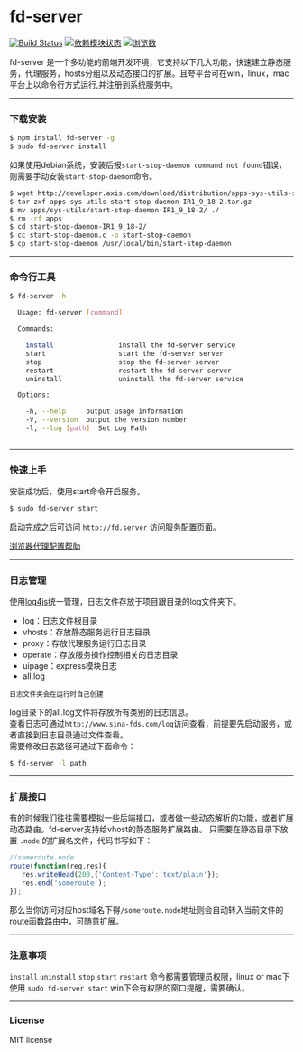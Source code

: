 # fd-server
[![Build Status](https://travis-ci.org/liuxiaoyue/fd-server.png?branch=master)](https://travis-ci.org/liuxiaoyue/fd-server) 
[![依赖模块状态](https://david-dm.org/liuxiaoyue/fd-server.png)](http://david-dm.org/liuxiaoyue/fd-server)
[![浏览数](https://sourcegraph.com/api/repos/github.com/liuxiaoyue/fd-server/counters/views.png?no-count)](https://sourcegraph.com/github.com/liuxiaoyue/fd-server)


fd-server 是一个多功能的前端开发环境，它支持以下几大功能，快速建立静态服务，代理服务，hosts分组以及动态接口的扩展。且夸平台可在win，linux，mac平台上以命令行方式运行,并注册到系统服务中。

---

### 下载安装

```bash
$ npm install fd-server -g
$ sudo fd-server install
```

如果使用debian系统，安装后报`start-stop-daemon command not found`错误，则需要手动安装`start-stop-daemon`命令。

```bash
$ wget http://developer.axis.com/download/distribution/apps-sys-utils-start-stop-daemon-IR1_9_18-2.tar.gz
$ tar zxf apps-sys-utils-start-stop-daemon-IR1_9_18-2.tar.gz
$ mv apps/sys-utils/start-stop-daemon-IR1_9_18-2/ ./
$ rm -rf apps
$ cd start-stop-daemon-IR1_9_18-2/
$ cc start-stop-daemon.c -o start-stop-daemon
$ cp start-stop-daemon /usr/local/bin/start-stop-daemon
```

---

### 命令行工具

```bash
$ fd-server -h

  Usage: fd-server [command]

  Commands:

    install                install the fd-server service
    start                  start the fd-server server
    stop                   stop the fd-server server
    restart                restart the fd-server server
    uninstall              uninstall the fd-server service

  Options:

    -h, --help     output usage information
    -V, --version  output the version number
    -l, --log [path]  Set Log Path
    
```

---

### 快速上手

安装成功后，使用start命令开启服务。

```bash
$ sudo fd-server start
```
启动完成之后可访问 `http://fd.server` 访问服务配置页面。

[浏览器代理配置帮助](https://github.com/liuxiaoyue/fd-server/wiki/%E5%A6%82%E4%BD%95%E8%AE%BE%E7%BD%AE%E6%B5%8F%E8%A7%88%E5%99%A8%E4%BB%A3%E7%90%86)

---
### 日志管理
使用[log4js](https://github.com/nomiddlename/log4js-node)统一管理，日志文件存放于项目跟目录的log文件夹下。

- log：日志文件根目录
 - vhosts：存放静态服务运行日志目录 
 - proxy：存放代理服务运行日志目录
 - operate：存放服务操作控制相关的日志目录
 - uipage：express模块日志
 - all.log

`日志文件夹会在运行时自己创建`

log目录下的all.log文件将存放所有类别的日志信息。    
查看日志可通过`http://www.sina-fds.com/log`访问查看，前提要先启动服务，或者直接到日志目录通过文件查看。    
需要修改日志路径可通过下面命令：   
```bash
$ fd-server -l path
```   

---

### 扩展接口

有的时候我们往往需要模拟一些后端接口，或者做一些动态解析的功能，或者扩展动态路由。fd-server支持给vhost的静态服务扩展路由。
只需要在静态目录下放置 `.node` 的扩展名文件，代码书写如下：

```javascript
//someroute.node
route(function(req,res){
   res.writeHead(200,{'Content-Type':'text/plain'});
   res.end('someroute');
});
```
那么当你访问对应host域名下得`/someroute.node`地址则会自动转入当前文件的route函数路由中，可随意扩展。

---
### 注意事项

`install` `uninstall` `stop` `start` `restart` 命令都需要管理员权限，linux or mac下使用 `sudo fd-server start` win下会有权限的窗口提醒，需要确认。 

---

### License

MIT license
